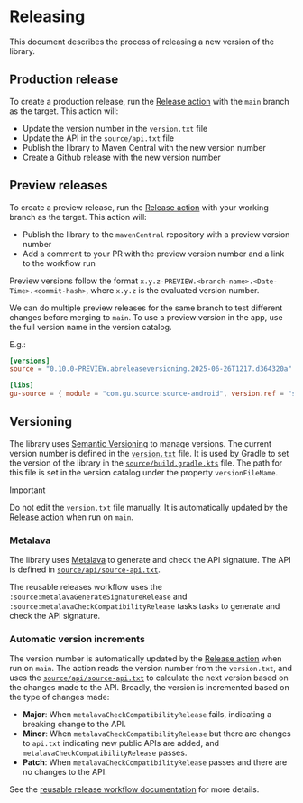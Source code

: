 # Releasing

This document describes the process of releasing a new version of the library.

## Production release

To create a production release, run the [Release action](https://github.com/guardian/source-apps/actions/workflows/release.yml)
with the `main` branch as the target. This action will:

- Update the version number in the `version.txt` file
- Update the API in the `source/api.txt` file
- Publish the library to Maven Central with the new version number
- Create a Github release with the new version number

## Preview releases

To create a preview release, run the [Release action](https://github.com/guardian/source-apps/actions/workflows/release.yml)
with your working branch as the target. This action will:

- Publish the library to the `mavenCentral` repository with a preview version number
- Add a comment to your PR with the preview version number and a link to the workflow run

Preview versions follow the format `x.y.z-PREVIEW.<branch-name>.<Date-Time>.<commit-hash>`, where 
`x.y.z` is the evaluated version number.

We can do multiple preview releases for the same branch to test different changes before merging to 
`main`. To use a preview version in the app, use the full version name in the version catalog.

E.g.:

```toml
[versions]
source = "0.10.0-PREVIEW.abreleaseversioning.2025-06-26T1217.d364320a"

[libs]
gu-source = { module = "com.gu.source:source-android", version.ref = "source" }
```

## Versioning

The library uses [Semantic Versioning](https://semver.org/) to manage versions. The current version
number is defined in the [`version.txt`](version.txt) file.  It is used by Gradle to set the version 
of the library in the [`source/build.gradle.kts`](source/build.gradle.kts) file. The path for this 
file is set in the version catalog under the property `versionFileName`.

> [!Important]
> Do not edit the `version.txt` file manually. It is automatically updated by the
> [Release action](../../../.github/workflows/release.yml) when run on `main`.

### Metalava

The library uses [Metalava](https://github.com/tylerbwong/metalava-gradle) to generate and check the
API signature. The API is defined in [`source/api/source-api.txt`](source/api/source-api.txt).

The reusable releases workflow uses the `:source:metalavaGenerateSignatureRelease` and 
`:source:metalavaCheckCompatibilityRelease` tasks tasks to generate and check the API signature.

### Automatic version increments

The version number is automatically updated by the [Release action](../../../.github/workflows/release.yml)
when run on `main`. The action reads the version number from the `version.txt`, and uses the 
[`source/api/source-api.txt`](source/api/source-api.txt) to calculate the next version based on the 
changes made to the API. Broadly, the version is incremented based on the type of changes made:

- **Major**: When `metalavaCheckCompatibilityRelease` fails, indicating a breaking change to the 
API.
- **Minor**: When `metalavaCheckCompatibilityRelease` but there are changes to `api.txt` indicating 
new public APIs are added, and `metalavaCheckCompatibilityRelease` passes.
- **Patch**: When `metalavaCheckCompatibilityRelease` passes and there are no changes to the API.

See the 
[reusable release workflow documentation](https://github.com/guardian/gha-gradle-library-release-workflow/)
for more details.
